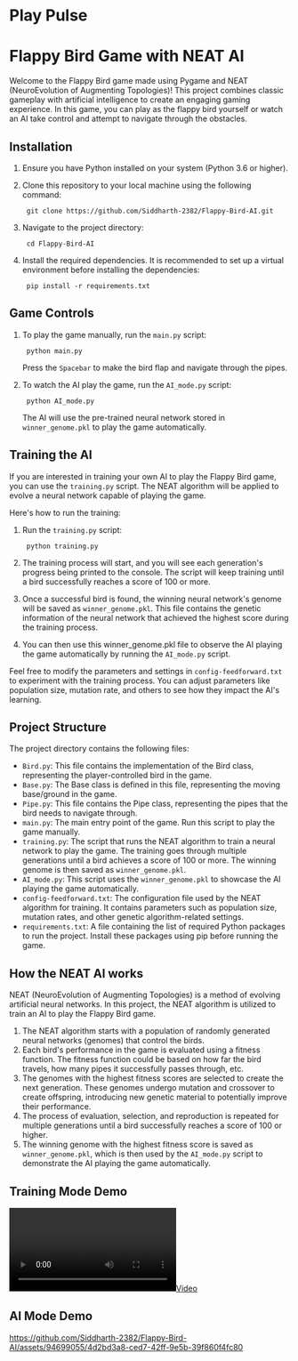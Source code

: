 # Play Pulse
# Flappy Bird Game with NEAT AI
Welcome to the Flappy Bird game made using Pygame and NEAT (NeuroEvolution of Augmenting Topologies)! This project combines classic gameplay with artificial intelligence to create an engaging gaming experience. In this game, you can play as the flappy bird yourself or watch an AI take control and attempt to navigate through the obstacles.

## Installation
1. Ensure you have Python installed on your system (Python 3.6 or higher).
2. Clone this repository to your local machine using the following command:

        git clone https://github.com/Siddharth-2382/Flappy-Bird-AI.git
3. Navigate to the project directory:

        cd Flappy-Bird-AI
4. Install the required dependencies. It is recommended to set up a virtual environment before installing the dependencies:

        pip install -r requirements.txt

## Game Controls
1. To play the game manually, run the `main.py` script:

        python main.py
    Press the `Spacebar` to make the bird flap and navigate through the pipes.
2. To watch the AI play the game, run the `AI_mode.py` script:

        python AI_mode.py
    The AI will use the pre-trained neural network stored in `winner_genome.pkl` to play the game automatically.

## Training the AI
If you are interested in training your own AI to play the Flappy Bird game, you can use the `training.py` script. The NEAT algorithm will be applied to evolve a neural network capable of playing the game.

Here's how to run the training:
1. Run the `training.py` script:

        python training.py
2. The training process will start, and you will see each generation's progress being printed to the console. The script will keep training until a bird successfully reaches a score of 100 or more.
3. Once a successful bird is found, the winning neural network's genome will be saved as `winner_genome.pkl`. This file contains the genetic information of the neural network that achieved the highest score during the training process.
4. You can then use this winner_genome.pkl file to observe the AI playing the game automatically by running the `AI_mode.py` script.

Feel free to modify the parameters and settings in `config-feedforward.txt` to experiment with the training process. You can adjust parameters like population size, mutation rate, and others to see how they impact the AI's learning.

## Project Structure
The project directory contains the following files:
- `Bird.py`: This file contains the implementation of the Bird class, representing the player-controlled bird in the game.
- `Base.py`: The Base class is defined in this file, representing the moving base/ground in the game.
- `Pipe.py`: This file contains the Pipe class, representing the pipes that the bird needs to navigate through.
- `main.py`: The main entry point of the game. Run this script to play the game manually.
- `training.py`: The script that runs the NEAT algorithm to train a neural network to play the game. The training goes through multiple generations until a bird achieves a score of 100 or more. The winning genome is then saved as `winner_genome.pkl`.
- `AI_mode.py`: This script uses the `winner_genome.pkl` to showcase the AI playing the game automatically.
- `config-feedforward.txt`: The configuration file used by the NEAT algorithm for training. It contains parameters such as population size, mutation rates, and other genetic algorithm-related settings.
- `requirements.txt`: A file containing the list of required Python packages to run the project. Install these packages using pip before running the game.

## How the NEAT AI works
NEAT (NeuroEvolution of Augmenting Topologies) is a method of evolving artificial neural networks. In this project, the NEAT algorithm is utilized to train an AI to play the Flappy Bird game.

1. The NEAT algorithm starts with a population of randomly generated neural networks (genomes) that control the birds.
2. Each bird's performance in the game is evaluated using a fitness function. The fitness function could be based on how far the bird travels, how many pipes it successfully passes through, etc.
3. The genomes with the highest fitness scores are selected to create the next generation. These genomes undergo mutation and crossover to create offspring, introducing new genetic material to potentially improve their performance.
4. The process of evaluation, selection, and reproduction is repeated for multiple generations until a bird successfully reaches a score of 100 or higher.
5. The winning genome with the highest fitness score is saved as `winner_genome.pkl`, which is then used by the `AI_mode.py` script to demonstrate the AI playing the game automatically.


## Training Mode Demo
[![Video](https://github.com/anky0107/PlayPulse/raw/main/training_demo.mp4)](https://github.com/anky0107/PlayPulse/raw/main/training_demo.mp4)


## AI Mode Demo

https://github.com/Siddharth-2382/Flappy-Bird-AI/assets/94699055/4d2bd3a8-ced7-42ff-9e5b-39f860f4fc80
